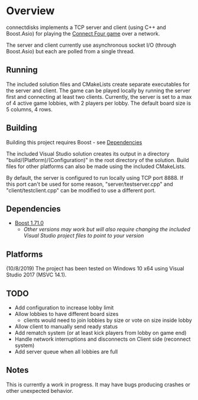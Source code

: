 # Overview

connectdisks implements a TCP server and client (using C++ and Boost.Asio) for playing the [Connect Four game](https://en.wikipedia.org/wiki/Connect_Four) over
a network.

The server and client currently use asynchronous socket I/O (through Boost.Asio) but each are polled from a single thread.
## Running

The included solution files and CMakeLists create separate executables for the server and client. The game can be played locally
by running the server first and connecting at least two clients.
Currently, the server is set to a max of 4 active game lobbies, with 2 players per lobby. The default board size is 5 columns, 4 rows.

## Building

Building this project requires Boost - see [Dependencies](#dependencies)

The included Visual Studio solution creates its output in a directory "build/(Platform)/(Configuration)" in the root directory 
of the solution. 
Build files for other platforms can also be made using the included CMakeLists.

By default, the server is configured to run locally using TCP port 8888. If this port can't be used for some reason, "server/testserver.cpp" 
and "client/testclient.cpp" can be modified to use a different port.

## Dependencies

- [Boost 1.71.0](https://www.boost.org/users/history/version_1_71_0.html)
    - *Other versions may work but will also require changing the included Visual Studio project files to point to your version*
    
## Platforms

(10/8/2019) The project has been tested on Windows 10 x64 using Visual Studio 2017 (MSVC 14.1).

## TODO
- Add configuration to increase lobby limit
- Allow lobbies to have different board sizes
    - clients would need to join lobbies by size or vote on size inside lobby
- Allow client to manually send ready status
- Add rematch system (or at least kick players from  lobby on game end)
- Handle network interruptions and disconnects on Client side (reconnect system)
- Add server queue when all lobbies are full

## Notes

This is currently a work in progress. It may have bugs producing crashes or other unexpected behavior. 
